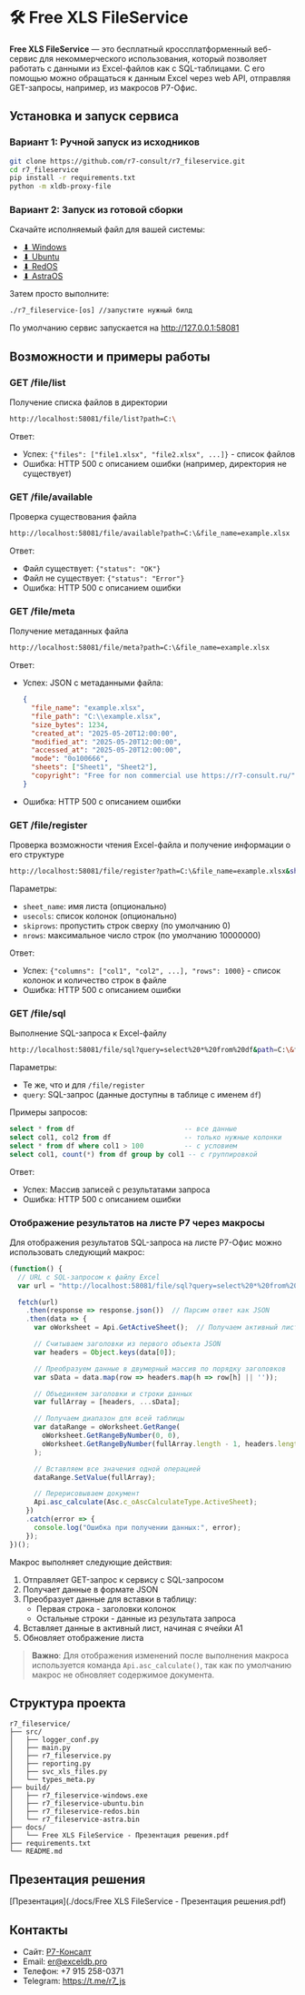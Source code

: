# 🛠️ Free XLS FileService

**Free XLS FileService** — это бесплатный кроссплатформенный веб-сервис для некоммерческого использования, который позволяет работать с данными из Excel-файлов как с SQL-таблицами. С его помощью можно обращаться к данным Excel через web API, отправляя GET-запросы, например, из макросов Р7-Офис.


## Установка и запуск сервиса

### Вариант 1: Ручной запуск из исходников

```bash
git clone https://github.com/r7-consult/r7_fileservice.git
cd r7_fileservice
pip install -r requirements.txt
python -m xldb-proxy-file
```

### Вариант 2: Запуск из готовой сборки

Скачайте исполняемый файл для вашей системы:
- <a href="./build/r7_fileservice-windows.exe" download>⬇ Windows</a>
- <a href="./build/r7_fileservice-ubuntu.bin" download>⬇ Ubuntu</a>
- <a href="./build/r7_fileservice-redos.bin" download>⬇ RedOS</a>
- <a href="./build/r7_fileservice-astra.bin" download>⬇ AstraOS</a>

Затем просто выполните:

```bash
./r7_fileservice-[os] //запустите нужный билд
``` 
По умолчанию сервис запускается на http://127.0.0.1:58081

## Возможности и примеры работы

### GET /file/list
Получение списка файлов в директории
```bash
http://localhost:58081/file/list?path=C:\
```
Ответ:
- Успех: `{"files": ["file1.xlsx", "file2.xlsx", ...]}` - список файлов
- Ошибка: HTTP 500 с описанием ошибки (например, директория не существует)

### GET /file/available
Проверка существования файла
```bash
http://localhost:58081/file/available?path=C:\&file_name=example.xlsx
```
Ответ:
- Файл существует: `{"status": "OK"}`
- Файл не существует: `{"status": "Error"}`
- Ошибка: HTTP 500 с описанием ошибки

### GET /file/meta
Получение метаданных файла
```bash
http://localhost:58081/file/meta?path=C:\&file_name=example.xlsx
```
Ответ:
- Успех: JSON с метаданными файла:
  ```json
  {
    "file_name": "example.xlsx",
    "file_path": "C:\\example.xlsx",
    "size_bytes": 1234,
    "created_at": "2025-05-20T12:00:00",
    "modified_at": "2025-05-20T12:00:00",
    "accessed_at": "2025-05-20T12:00:00",
    "mode": "0o100666",
    "sheets": ["Sheet1", "Sheet2"],
    "copyright": "Free for non commercial use https://r7-consult.ru/"
  }
  ```
- Ошибка: HTTP 500 с описанием ошибки

### GET /file/register
Проверка возможности чтения Excel-файла и получение информации о его структуре
```bash
http://localhost:58081/file/register?path=C:\&file_name=example.xlsx&sheet_name=Sheet1&usecols=A,B,C&skiprows=0&nrows=1000
```
Параметры:
- `sheet_name`: имя листа (опционально)
- `usecols`: список колонок (опционально)
- `skiprows`: пропустить строк сверху (по умолчанию 0)
- `nrows`: максимальное число строк (по умолчанию 10000000)

Ответ:
- Успех: `{"columns": ["col1", "col2", ...], "rows": 1000}` - список колонок и количество строк в файле
- Ошибка: HTTP 500 с описанием ошибки

### GET /file/sql
Выполнение SQL-запроса к Excel-файлу
```bash
http://localhost:58081/file/sql?query=select%20*%20from%20df&path=C:\&file_name=example.xlsx&sheet_name=Sheet1
```
Параметры:
- Те же, что и для `/file/register`
- `query`: SQL-запрос (данные доступны в таблице с именем `df`)

Примеры запросов:
```sql
select * from df                           -- все данные
select col1, col2 from df                  -- только нужные колонки
select * from df where col1 > 100          -- с условием
select col1, count(*) from df group by col1 -- с группировкой
```

Ответ:
- Успех: Массив записей с результатами запроса
- Ошибка: HTTP 500 с описанием ошибки

### Отображение результатов на листе Р7 через макросы

Для отображения результатов SQL-запроса на листе Р7-Офис можно использовать следующий макрос:

```javascript
(function() {
  // URL с SQL-запросом к файлу Excel
  var url = "http://localhost:58081/file/sql?query=select%20*%20from%20df&path=C:\\tt&file_name=address.xlsx&sheet_name=Sheet1";

  fetch(url)
    .then(response => response.json())  // Парсим ответ как JSON
    .then(data => {
      var oWorksheet = Api.GetActiveSheet();  // Получаем активный лист

      // Считываем заголовки из первого объекта JSON
      var headers = Object.keys(data[0]);

      // Преобразуем данные в двумерный массив по порядку заголовков
      var sData = data.map(row => headers.map(h => row[h] || ''));

      // Объединяем заголовки и строки данных
      var fullArray = [headers, ...sData];

      // Получаем диапазон для всей таблицы
      var dataRange = oWorksheet.GetRange(
        oWorksheet.GetRangeByNumber(0, 0),
        oWorksheet.GetRangeByNumber(fullArray.length - 1, headers.length - 1)
      );

      // Вставляем все значения одной операцией
      dataRange.SetValue(fullArray);

      // Перерисовываем документ
      Api.asc_calculate(Asc.c_oAscCalculateType.ActiveSheet);
    })
    .catch(error => {
      console.log("Ошибка при получении данных:", error);
    });
})();
```

Макрос выполняет следующие действия:
1. Отправляет GET-запрос к сервису с SQL-запросом
2. Получает данные в формате JSON
3. Преобразует данные для вставки в таблицу:
   - Первая строка - заголовки колонок
   - Остальные строки - данные из результата запроса
4. Вставляет данные в активный лист, начиная с ячейки A1
5. Обновляет отображение листа

> **Важно**: Для отображения изменений после выполнения макроса используется команда `Api.asc_calculate()`, так как по умолчанию макрос не обновляет содержимое документа.

## Структура проекта

```text
r7_fileservice/
├── src/
│   ├── logger_conf.py
│   ├── main.py
│   ├── r7_fileservice.py
│   ├── reporting.py
│   ├── svc_xls_files.py
│   └── types_meta.py
├── build/
│   ├── r7_fileservice-windows.exe
│   ├── r7_fileservice-ubuntu.bin
│   ├── r7_fileservice-redos.bin
│   └── r7_fileservice-astra.bin
├── docs/
│   └── Free XLS FileService - Презентация решения.pdf
├── requirements.txt
└── README.md
```
## Презентация решения
 [Презентация](./docs/Free XLS FileService - Презентация решения.pdf)

## Контакты
- Сайт: [Р7-Консалт](https://r7-consult.ru/)
- Email: er@exceldb.pro
- Телефон: +7 915 258-0371
- Telegram: https://t.me/r7_js

